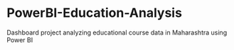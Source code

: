 # PowerBI-Education-Analysis
Dashboard project analyzing educational course data in Maharashtra using Power BI

